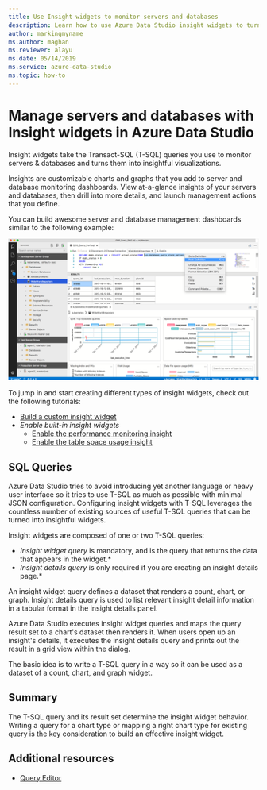 ```yaml
---
title: Use Insight widgets to monitor servers and databases
description: Learn how to use Azure Data Studio insight widgets to turn queries that monitor servers and databases into insightful visualizations.
author: markingmyname
ms.author: maghan
ms.reviewer: alayu
ms.date: 05/14/2019
ms.service: azure-data-studio
ms.topic: how-to
---
```


# Manage servers and databases with Insight widgets in Azure Data Studio

Insight widgets take the Transact-SQL (T-SQL) queries you use to monitor servers & databases and turns them into insightful visualizations.

Insights are customizable charts and graphs that you add to server and database monitoring dashboards. View at-a-glance insights of your servers and databases, then drill into more details, and launch management actions that you define.

You can build awesome server and database management dashboards similar to the following example:

![database dashboard](media/insight-widgets/database-dashboard.png)

To jump in and start creating different types of insight widgets, check out the following tutorials:

- [Build a custom insight widget](tutorial-build-custom-insight-sql-server.md)
- *Enable built-in insight widgets*
  - [Enable the performance monitoring insight](tutorial-qds-sql-server.md)
  - [Enable the table space usage insight](tutorial-table-space-sql-server.md)

## SQL Queries

Azure Data Studio tries to avoid introducing yet another language or heavy user interface so it tries to use T-SQL as much as possible with minimal JSON configuration. Configuring insight widgets with T-SQL leverages the countless number of existing sources of useful T-SQL queries that can be turned into insightful widgets.

Insight widgets are composed of one or two T-SQL queries:

- *Insight widget query* is mandatory, and is the query that returns the data that appears in the widget.*
- *Insight details query* is only required if you are creating an insight details page.*

An insight widget query defines a dataset that renders a count, chart, or graph. Insight details query is used to list relevant insight detail information in a tabular format in the insight details panel. 

Azure Data Studio executes insight widget queries and maps the query result set to a chart's dataset then renders it. When users open up an insight's details, it executes the insight details query and prints out the result in a grid view within the dialog.

The basic idea is to write a T-SQL query in a way so it can be used as a dataset of a count, chart, and graph widget. 

## Summary

The T-SQL query and its result set determine the insight widget behavior. Writing a query for a chart type or mapping a right chart type for existing query is the key consideration to build an effective insight widget.



## Additional resources
- [Query Editor](tutorial-sql-editor.md)

